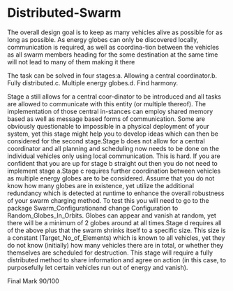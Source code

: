 # Distributed-Swarm
The overall design goal is to keep as many vehicles alive as possible for as long as possible. As energy globes can only be discovered locally, communication is required, as well as coordina-tion between the vehicles as all swarm members heading for the some destination at the same time will not lead to many of them making it there

The task can be solved in four stages:a. Allowing a central coordinator.b. Fully distributed.c. Multiple energy globes.d. Find harmony.

Stage a still allows for a central coor-dinator to be introduced and all tasks are allowed to communicate with this entity (or multiple thereof). The implementation of those central in-stances can employ shared memory based as well as message based forms of communication. Some are obviously questionable to impossible in a physical deployment of your system, yet this stage might help you to develop ideas which can then be considered for the second stage.Stage b does not allow for a central coordinator and all planning and scheduling now needs to be done on the individual vehicles only using local communication. This is hard. If you are confident that you are up for stage b straight out then you do not need to implement stage a.Stage c requires further coordination between vehicles as multiple energy globes are to be considered. Assume that you do not know how many globes are in existence, yet utilize the additional redundancy which is detected at runtime to enhance the overall robustness of your swarm charging method. To test this you will need to go to the package Swarm_Configurationand change Configuration to Random_Globes_In_Orbits. Globes can appear and vanish at random, yet there will be a minimum of 2 globes around at all times.Stage d requires all of the above plus that the swarm shrinks itself to a specific size. This size is a constant (Target_No_of_Elements) which is known to all vehicles, yet they do not know (initially) how many vehicles there are in total, or whether they themselves are scheduled for destruction. This stage will require a fully distributed method to share information and agree on action (in this case, to purposefully let certain vehicles run out of energy and vanish).

Final Mark 90/100
